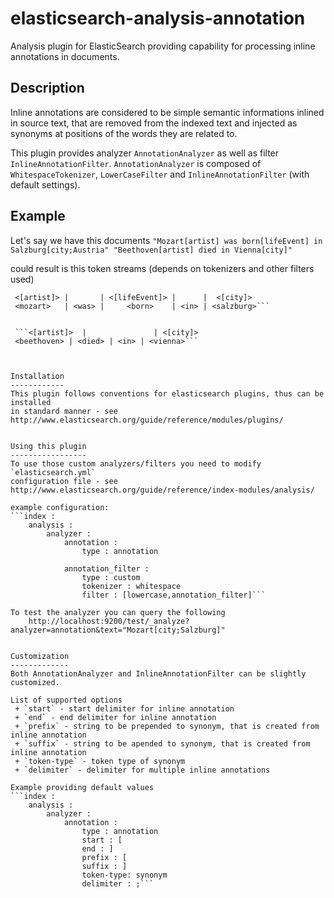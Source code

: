 elasticsearch-analysis-annotation
=================================

Analysis plugin for ElasticSearch providing capability for processing inline
annotations in documents.

Description
-----------

Inline annotations are considered to be simple semantic informations inlined in
source text, that are removed from the indexed text and injected as synonyms at
positions of the words they are related to.

This plugin provides analyzer `AnnotationAnalyzer` as well as filter
`InlineAnnotationFilter`.
`AnnotationAnalyzer` is composed of `WhitespaceTokenizer`, `LowerCaseFilter` and
`InlineAnnotationFilter` (with default settings).


Example
-------
Let's say we have this documents
    ```"Mozart[artist] was born[lifeEvent] in Salzburg[city;Austria"
    "Beethoven[artist] died in Vienna[city]"```

could result is this token streams (depends on tokenizers and other filters used)
```                                           | <[austria]>
 <[artist]> |       | <[lifeEvent]> |      |  <[city]>
 <mozart>   | <was> |     <born>    | <in> | <salzburg>```


 ```<[artist]>  |               | <[city]>
 <beethoven> | <died> | <in> | <vienna>```



Installation
------------
This plugin follows conventions for elasticsearch plugins, thus can be installed
in standard manner - see http://www.elasticsearch.org/guide/reference/modules/plugins/


Using this plugin
-----------------
To use those custom analyzers/filters you need to modify `elasticsearch.yml` 
configuration file - see http://www.elasticsearch.org/guide/reference/index-modules/analysis/

example configuration:
```index :
    analysis :
        analyzer :                
            annotation :
                type : annotation
                
            annotation_filter :
                type : custom
                tokenizer : whitespace
                filter : [lowercase,annotation_filter]```

To test the analyzer you can query the following
    http://localhost:9200/test/_analyze?analyzer=annotation&text="Mozart[city;Salzburg]"


Customization
-------------
Both AnnotationAnalyzer and InlineAnnotationFilter can be slightly customized.

List of supported options
 + `start` - start delimiter for inline annotation
 + `end` - end delimiter for inline annotation
 + `prefix` - string to be prepended to synonym, that is created from inline annotation
 + `suffix` - string to be apended to synonym, that is created from inline annotation
 + `token-type` - token type of synonym
 + `delimiter` - delimiter for multiple inline annotations

Example providing default values
```index :
    analysis :
        analyzer :                
            annotation :
                type : annotation
                start : [
                end : ]
                prefix : [
                suffix : ]
                token-type: synonym
                delimiter : ;```
